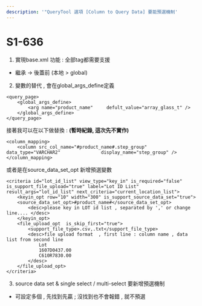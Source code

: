 ```yaml
---
description: '"QueryTool 選項 [Column to Query Data] 要能預選機制'
---
```


# S1-636

1. 實現base.xml 功能 : 全部tag都需要支援

* 繼承  -&gt;  後蓋前 \(本地  &gt;  global\)

2. 變數的替代 , 會在global\_args\_define定義

```markup
<query_page>
	<global_args_define>
		<arg name="product_name"     defult_value="array_glass_t" />
	</global_args_define>
</query_page>
```

接著我可以在以下做替換 : **\(暫時紀錄, 這次先不實作\)**

```markup
<column_mapping>
	<column src_col_name="#product_name#.step_group"  			data_type="VARCHAR2" 	           display_name="step_group" />			
</column_mapping>
```

或者是在source\_data\_set\_opt 新增預選變數

```markup
<criteria id="lot_id_list" view_type="key_in" is_required="false" is_support_file_upload="true" label="Lot ID List" result_args="lot_id_list" next_criteria="current_location_list">
	<keyin_opt row="10" width="300" is_support_source_data_set="true">
	<source_data_set_opt>#product_name#</source_data_set_opt>
		<desc>please key in LOT id list , separated by ',' or change line.... </desc>
	</keyin_opt>						
	<file_upload_opt  is_skip_first="true">
		<support_file_type>.csv,.txt</support_file_type>
		<desc>file upload format  , first line : column name , data list from second line
			Lot
			1607D0437.00
			C610R7830.00
		</desc>
	</file_upload_opt>
</criteria>
```

3. source data set  &  single select / multi-select 要新增預選機制 

* 可設定多個 , 先找到先贏 ; 沒找到也不會報錯 , 就不預選

